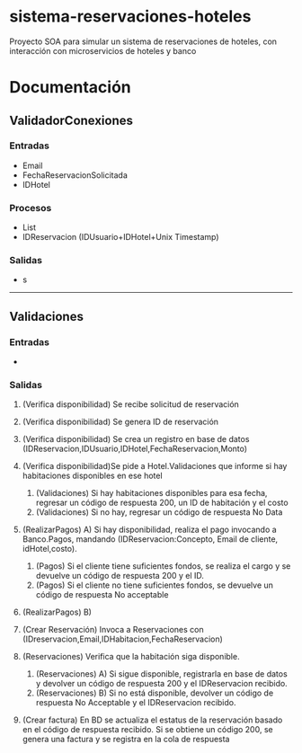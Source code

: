 # sistema-reservaciones-hoteles
Proyecto SOA para simular un sistema de reservaciones de hoteles, con interacción con microservicios de hoteles y banco


# Documentación

## ValidadorConexiones 


### Entradas

* Email
* FechaReservacionSolicitada
* IDHotel

### Procesos

* List<Reservaciones>
* IDReservacion (IDUsuario+IDHotel+Unix Timestamp)

### Salidas

* s

---


## Validaciones

### Entradas
* 
### Salidas


1. (Verifica disponibilidad) Se recibe solicitud de reservación
2. (Verifica disponibilidad) Se genera ID de reservación
3. (Verifica disponibilidad) Se crea un registro en base de datos (IDReservacion,IDUsuario,IDHotel,FechaReservacion,Monto)
4. (Verifica disponibilidad)Se pide a Hotel.Validaciones que informe si hay habitaciones disponibles en ese hotel 

    1. (Validaciones) Si hay habitaciones disponibles para esa fecha, regresar un código de respuesta 200, un ID de habitación y el costo
    2. (Validaciones) Si no hay, regresar un código de respuesta No Data
5. (RealizarPagos) A) Si hay disponibilidad, realiza el pago invocando a Banco.Pagos, mandando (IDReservacion:Concepto, Email de cliente, idHotel,costo).
   1. (Pagos) Si el cliente tiene suficientes fondos, se realiza el cargo y se devuelve un código de respuesta 200 y el ID.
   2. (Pagos) Si el cliente no tiene suficientes fondos, se devuelve un código de respuesta No acceptable

6. (RealizarPagos) B)

7. (Crear Reservación) Invoca a Reservaciones con (IDreservacion,Email,IDHabitacion,FechaReservacion)
8. (Reservaciones) Verifica que la habitación siga disponible.
   1. (Reservaciones) A) Si sigue disponible, registrarla en base de datos y devolver un código de respuesta 200 y el IDReservacion recibido.
   2. (Reservaciones) B) Si no está disponible, devolver un código de respuesta No Acceptable y el IDReservacion recibido.
9. (Crear factura) En BD se actualiza el estatus de la reservación basado en el código de respuesta recibido. Si se obtiene un código 200, se genera una factura y se registra en la cola de respuesta